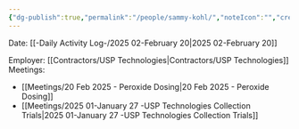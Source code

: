 ```yaml
---
{"dg-publish":true,"permalink":"/people/sammy-kohl/","noteIcon":"","created":"2025-05-20T09:18:16.783-05:00"}
---
```


Date: [[-Daily Activity Log-/2025 02-February 20\|2025 02-February 20]]

Employer: [[Contractors/USP Technologies\|Contractors/USP Technologies]]
Meetings: 
- [[Meetings/20 Feb 2025 - Peroxide Dosing\|20 Feb 2025 - Peroxide Dosing]]
- [[Meetings/2025 01-January 27 -USP Technologies Collection Trials\|2025 01-January 27 -USP Technologies Collection Trials]]